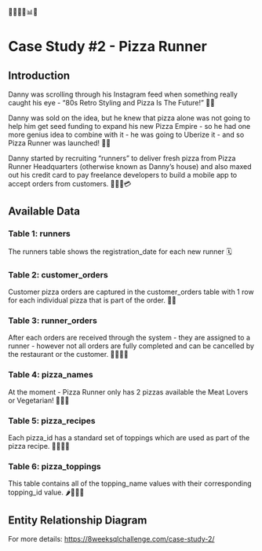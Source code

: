 🍕🏃‍♂️📱📊🤑

# Case Study #2 - Pizza Runner
## Introduction
Danny was scrolling through his Instagram feed when something really caught his eye - “80s Retro Styling and Pizza Is The Future!” 🌟🍕

Danny was sold on the idea, but he knew that pizza alone was not going to help him get seed funding to expand his new Pizza Empire - so he had one more genius idea to combine with it - he was going to Uberize it - and so Pizza Runner was launched! 🚀🍕

Danny started by recruiting “runners” to deliver fresh pizza from Pizza Runner Headquarters (otherwise known as Danny’s house) and also maxed out his credit card to pay freelance developers to build a mobile app to accept orders from customers. 🏃‍♂️📱💳

## Available Data

### Table 1: runners
The runners table shows the registration_date for each new runner 🗓️

### Table 2: customer_orders
Customer pizza orders are captured in the customer_orders table with 1 row for each individual pizza that is part of the order. 🍕📝

### Table 3: runner_orders
After each orders are received through the system - they are assigned to a runner - however not all orders are fully completed and can be cancelled by the restaurant or the customer. 🏃‍♂️🚫🍕

### Table 4: pizza_names
At the moment - Pizza Runner only has 2 pizzas available the Meat Lovers or Vegetarian! 🍖🥦🍕

### Table 5: pizza_recipes
Each pizza_id has a standard set of toppings which are used as part of the pizza recipe. 🍅🧀🥓🍄

### Table 6: pizza_toppings
This table contains all of the topping_name values with their corresponding topping_id value. 🌶️🧅🍍🥬

## Entity Relationship Diagram


For more details: https://8weeksqlchallenge.com/case-study-2/
